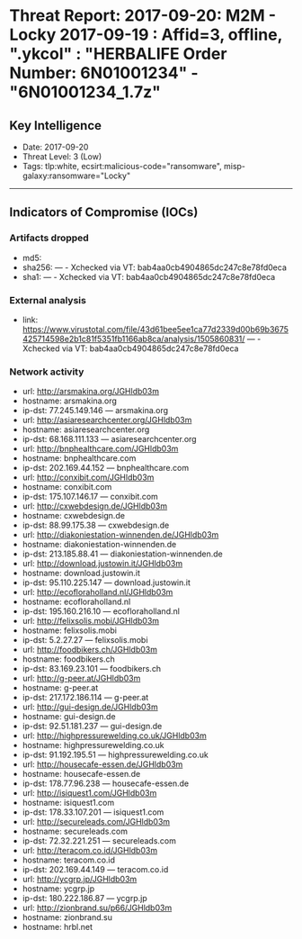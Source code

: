 # Threat Report: 2017-09-20: M2M -  Locky 2017-09-19 : Affid=3, offline, ".ykcol" : "HERBALIFE Order Number: 6N01001234" - "6N01001234_1.7z"


## Key Intelligence
* Date: 2017-09-20
* Threat Level: 3 (Low)
* Tags: tlp:white, ecsirt:malicious-code="ransomware", misp-galaxy:ransomware="Locky"

---

## Indicators of Compromise (IOCs)
### Artifacts dropped
* md5: <md5>
* sha256: <sha256> — - Xchecked via VT: bab4aa0cb4904865dc247c8e78fd0eca
* sha1: <sha1> — - Xchecked via VT: bab4aa0cb4904865dc247c8e78fd0eca

### External analysis
* link: https://www.virustotal.com/file/43d61bee5ee1ca77d2339d00b69b3675425714598e2b1c81f5351fb1166ab8ca/analysis/1505860831/ — - Xchecked via VT: bab4aa0cb4904865dc247c8e78fd0eca

### Network activity
* url: http://arsmakina.org/JGHldb03m
* hostname: arsmakina.org
* ip-dst: 77.245.149.146 — arsmakina.org
* url: http://asiaresearchcenter.org/JGHldb03m
* hostname: asiaresearchcenter.org
* ip-dst: 68.168.111.133 — asiaresearchcenter.org
* url: http://bnphealthcare.com/JGHldb03m
* hostname: bnphealthcare.com
* ip-dst: 202.169.44.152 — bnphealthcare.com
* url: http://conxibit.com/JGHldb03m
* hostname: conxibit.com
* ip-dst: 175.107.146.17 — conxibit.com
* url: http://cxwebdesign.de/JGHldb03m
* hostname: cxwebdesign.de
* ip-dst: 88.99.175.38 — cxwebdesign.de
* url: http://diakoniestation-winnenden.de/JGHldb03m
* hostname: diakoniestation-winnenden.de
* ip-dst: 213.185.88.41 — diakoniestation-winnenden.de
* url: http://download.justowin.it/JGHldb03m
* hostname: download.justowin.it
* ip-dst: 95.110.225.147 — download.justowin.it
* url: http://ecofloraholland.nl/JGHldb03m
* hostname: ecofloraholland.nl
* ip-dst: 195.160.216.10 — ecofloraholland.nl
* url: http://felixsolis.mobi/JGHldb03m
* hostname: felixsolis.mobi
* ip-dst: 5.2.27.27 — felixsolis.mobi
* url: http://foodbikers.ch/JGHldb03m
* hostname: foodbikers.ch
* ip-dst: 83.169.23.101 — foodbikers.ch
* url: http://g-peer.at/JGHldb03m
* hostname: g-peer.at
* ip-dst: 217.172.186.114 — g-peer.at
* url: http://gui-design.de/JGHldb03m
* hostname: gui-design.de
* ip-dst: 92.51.181.237 — gui-design.de
* url: http://highpressurewelding.co.uk/JGHldb03m
* hostname: highpressurewelding.co.uk
* ip-dst: 91.192.195.51 — highpressurewelding.co.uk
* url: http://housecafe-essen.de/JGHldb03m
* hostname: housecafe-essen.de
* ip-dst: 178.77.96.238 — housecafe-essen.de
* url: http://isiquest1.com/JGHldb03m
* hostname: isiquest1.com
* ip-dst: 178.33.107.201 — isiquest1.com
* url: http://secureleads.com/JGHldb03m
* hostname: secureleads.com
* ip-dst: 72.32.221.251 — secureleads.com
* url: http://teracom.co.id/JGHldb03m
* hostname: teracom.co.id
* ip-dst: 202.169.44.149 — teracom.co.id
* url: http://ycgrp.jp/JGHldb03m
* hostname: ycgrp.jp
* ip-dst: 180.222.186.87 — ycgrp.jp
* url: http://zionbrand.su/p66/JGHldb03m
* hostname: zionbrand.su
* hostname: hrbl.net
